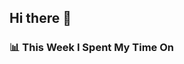 ## Hi there 👋

### 📊 **This Week I Spent My Time On** 
<!--START_SECTION:waka-->
<!--END_SECTION:waka-->
